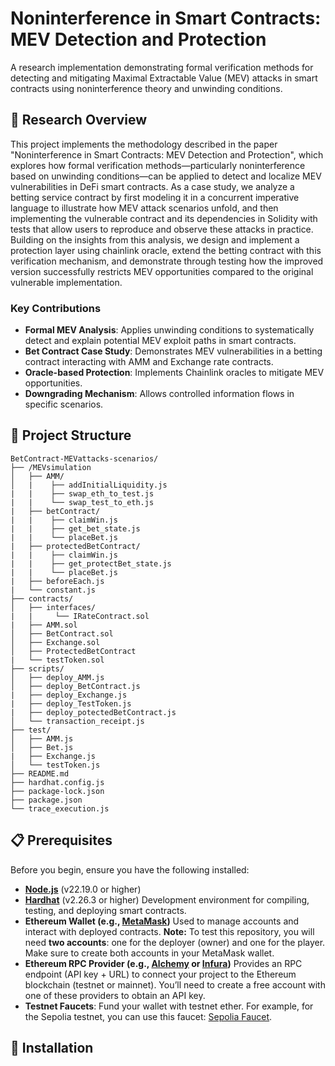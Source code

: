 # Noninterference in Smart Contracts: MEV Detection and Protection

A research implementation demonstrating formal verification methods for detecting and mitigating Maximal Extractable Value (MEV) attacks in smart contracts using noninterference theory and unwinding conditions.

## 🔬 Research Overview

This project implements the methodology described in the paper "Noninterference in Smart Contracts: MEV Detection and Protection", which explores how formal verification methods—particularly noninterference based on unwinding conditions—can be applied to detect and localize MEV vulnerabilities in DeFi smart contracts. As a case study, we analyze a betting service contract by first modeling it in a concurrent imperative language to illustrate how MEV attack scenarios unfold, and then implementing the vulnerable contract and its dependencies in Solidity with tests that allow users to reproduce and observe these attacks in practice. Building on the insights from this analysis, we design and implement a protection layer using chainlink oracle, extend the betting contract with this verification mechanism, and demonstrate through testing how the improved version successfully restricts MEV opportunities compared to the original vulnerable implementation.

### Key Contributions

- **Formal MEV Analysis**: Applies unwinding conditions to systematically detect and explain potential MEV exploit paths in smart contracts.
- **Bet Contract Case Study**: Demonstrates MEV vulnerabilities in a betting contract interacting with AMM and Exchange rate contracts.
- **Oracle-based Protection**: Implements Chainlink oracles to mitigate MEV opportunities.
- **Downgrading Mechanism**: Allows controlled information flows in specific scenarios.

## 📁 Project Structure

```
BetContract-MEVattacks-scenarios/
├── /MEVsimulation
│   ├── AMM/
│   |    ├── addInitialLiquidity.js  
|   |    ├── swap_eth_to_test.js 
|   |    └── swap_test_to_eth.js  
|   ├── betContract/  
|   |    ├── claimWin.js  
|   |    ├── get_bet_state.js 
|   |    └── placeBet.js  
|   ├── protectedBetContract/  
|   |    ├── claimWin.js 
|   |    ├── get_protectBet_state.js 
|   |    └── placeBet.js
|   ├── beforeEach.js      
|   └── constant.js
├── contracts/
│   ├── interfaces/
|   |     └── IRateContract.sol   
|   ├── AMM.sol                 
│   ├── BetContract.sol         
│   ├── Exchange.sol           
│   ├── ProtectedBetContract               
|   └── testToken.sol          
├── scripts/
│   ├── deploy_AMM.js              
│   ├── deploy_BetContract.js 
|   ├── deploy_Exchange.js
|   ├── deploy_TestToken.js
|   ├── deploy_potectedBetContract.js             
│   └── transaction_receipt.js               
├── test/
│   ├── AMM.js             
│   ├── Bet.js 
|   ├── Exchange.js        
│   └── testToken.js         
├── README.md
├── hardhat.config.js
├── package-lock.json
├── package.json
└── trace_execution.js
```
## 📋 Prerequisites

Before you begin, ensure you have the following installed:

- **[Node.js](https://nodejs.org/en)** (v22.19.0 or higher)  
- **[Hardhat](https://hardhat.org)** (v2.26.3 or higher) Development environment for compiling, testing, and deploying smart contracts.  
- **Ethereum Wallet (e.g., [MetaMask](https://metamask.io/en-GB))** Used to manage accounts and interact with deployed contracts.  **Note:** To test this repository, you will need **two accounts**: one for the deployer (owner) and one for the player. Make sure to create both accounts in your MetaMask wallet.
- **Ethereum RPC Provider (e.g., [Alchemy](https://www.alchemy.com) or [Infura](https://www.infura.io))** Provides an RPC endpoint (API key + URL) to connect your project to the Ethereum blockchain (testnet or mainnet). You’ll need to create a free account with one of these providers to obtain an API key.
- **Testnet Faucets**: Fund your wallet with testnet ether. For example, for the Sepolia testnet, you can use this faucet: [Sepolia Faucet](https://cloud.google.com/application/web3/faucet/ethereum/sepolia).


## 🚀 Installation
